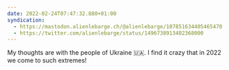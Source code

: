 ```yaml
---
date: 2022-02-24T07:47:32.880+01:00
syndication:
  - https://mastodon.alienlebarge.ch/@alienlebarge/107851634405465470
  - https://twitter.com/alienlebarge/status/1496738913402368000
---
```

My thoughts are with the people of Ukraine 🇺🇦.
I find it crazy that in 2022 we come to such extremes!
